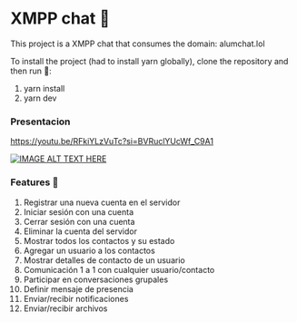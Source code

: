 # XMPP chat 💬

This project is a XMPP chat that consumes the domain: alumchat.lol

To install the project (had to install yarn globally), clone the repository and then run 👾:
1. yarn install
2. yarn dev

### Presentacion
https://youtu.be/RFkiYLzVuTc?si=BVRuclYUcWf_C9A1

[![IMAGE ALT TEXT HERE](https://img.youtube.com/vi/RFkiYLzVuTc/0.jpg)](https://www.youtube.com/watch?v=RFkiYLzVuTc)

### Features 🚀
1) Registrar una nueva cuenta en el servidor
2) Iniciar sesión con una cuenta
3) Cerrar sesión con una cuenta
4) Eliminar la cuenta del servidor
1) Mostrar todos los contactos y su estado
2) Agregar un usuario a los contactos
3) Mostrar detalles de contacto de un usuario
4) Comunicación 1 a 1 con cualquier usuario/contacto
5) Participar en conversaciones grupales
6) Definir mensaje de presencia
7) Enviar/recibir notificaciones
8) Enviar/recibir archivos
